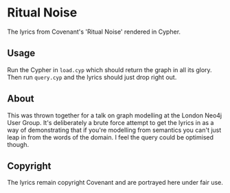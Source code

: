 # Ritual Noise
The lyrics from Covenant's 'Ritual Noise' rendered in Cypher.

## Usage

Run the Cypher in `load.cyp` which should return the graph in all its glory. Then run `query.cyp` and the lyrics should just drop right out.

## About

This was thrown together for a talk on graph modelling at the London Neo4j User Group. It's deliberately a brute force attempt to get the lyrics in as a way of demonstrating that if you're modelling from semantics you can't just leap in from the words of the domain. I feel the query could be optimised though.

## Copyright

The lyrics remain copyright Covenant and are portrayed here under fair use.
